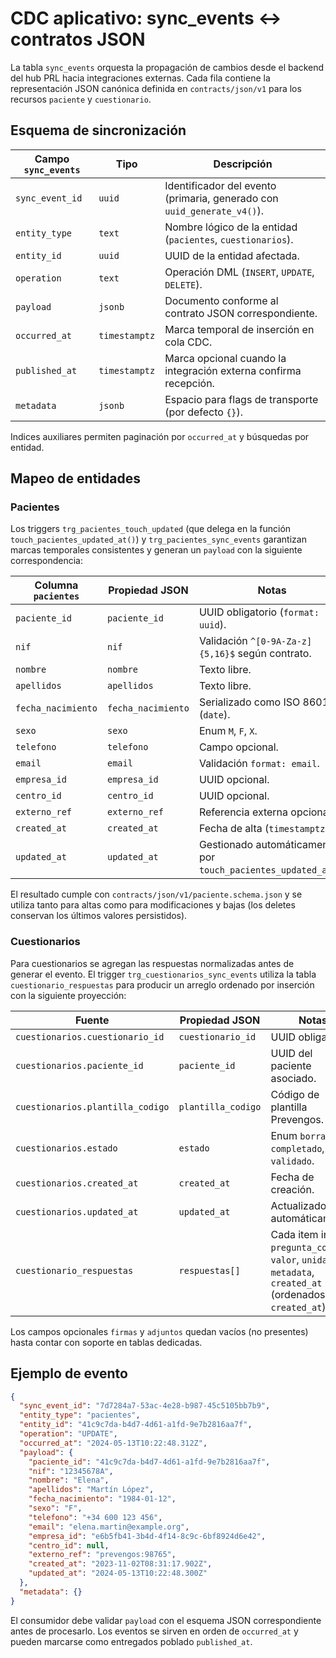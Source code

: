 # CDC aplicativo: sync_events ↔ contratos JSON

La tabla `sync_events` orquesta la propagación de cambios desde el backend del hub PRL hacia integraciones externas. Cada fila
contiene la representación JSON canónica definida en `contracts/json/v1` para los recursos `paciente` y `cuestionario`.

## Esquema de sincronización

| Campo `sync_events` | Tipo | Descripción |
| --- | --- | --- |
| `sync_event_id` | `uuid` | Identificador del evento (primaria, generado con `uuid_generate_v4()`). |
| `entity_type` | `text` | Nombre lógico de la entidad (`pacientes`, `cuestionarios`). |
| `entity_id` | `uuid` | UUID de la entidad afectada. |
| `operation` | `text` | Operación DML (`INSERT`, `UPDATE`, `DELETE`). |
| `payload` | `jsonb` | Documento conforme al contrato JSON correspondiente. |
| `occurred_at` | `timestamptz` | Marca temporal de inserción en cola CDC. |
| `published_at` | `timestamptz` | Marca opcional cuando la integración externa confirma recepción. |
| `metadata` | `jsonb` | Espacio para flags de transporte (por defecto `{}`). |

Indices auxiliares permiten paginación por `occurred_at` y búsquedas por entidad.

## Mapeo de entidades

### Pacientes

Los triggers `trg_pacientes_touch_updated` (que delega en la función `touch_pacientes_updated_at()`) y `trg_pacientes_sync_events`
garantizan marcas temporales consistentes y generan un `payload` con la siguiente correspondencia:

| Columna `pacientes` | Propiedad JSON | Notas |
| --- | --- | --- |
| `paciente_id` | `paciente_id` | UUID obligatorio (`format: uuid`). |
| `nif` | `nif` | Validación `^[0-9A-Za-z]{5,16}$` según contrato. |
| `nombre` | `nombre` | Texto libre. |
| `apellidos` | `apellidos` | Texto libre. |
| `fecha_nacimiento` | `fecha_nacimiento` | Serializado como ISO 8601 (`date`). |
| `sexo` | `sexo` | Enum `M`, `F`, `X`. |
| `telefono` | `telefono` | Campo opcional. |
| `email` | `email` | Validación `format: email`. |
| `empresa_id` | `empresa_id` | UUID opcional. |
| `centro_id` | `centro_id` | UUID opcional. |
| `externo_ref` | `externo_ref` | Referencia externa opcional. |
| `created_at` | `created_at` | Fecha de alta (`timestamptz`). |
| `updated_at` | `updated_at` | Gestionado automáticamente por `touch_pacientes_updated_at()`. |

El resultado cumple con `contracts/json/v1/paciente.schema.json` y se utiliza tanto para altas como para modificaciones y bajas
(los deletes conservan los últimos valores persistidos).

### Cuestionarios

Para cuestionarios se agregan las respuestas normalizadas antes de generar el evento. El trigger `trg_cuestionarios_sync_events`
utiliza la tabla `cuestionario_respuestas` para producir un arreglo ordenado por inserción con la siguiente proyección:

| Fuente | Propiedad JSON | Notas |
| --- | --- | --- |
| `cuestionarios.cuestionario_id` | `cuestionario_id` | UUID obligatorio. |
| `cuestionarios.paciente_id` | `paciente_id` | UUID del paciente asociado. |
| `cuestionarios.plantilla_codigo` | `plantilla_codigo` | Código de plantilla Prevengos. |
| `cuestionarios.estado` | `estado` | Enum `borrador`, `completado`, `validado`. |
| `cuestionarios.created_at` | `created_at` | Fecha de creación. |
| `cuestionarios.updated_at` | `updated_at` | Actualizado automáticamente. |
| `cuestionario_respuestas` | `respuestas[]` | Cada item incluye `pregunta_codigo`, `valor`, `unidad`, `metadata`, `created_at` (ordenados por `created_at`). |

Los campos opcionales `firmas` y `adjuntos` quedan vacíos (no presentes) hasta contar con soporte en tablas dedicadas.

## Ejemplo de evento

```json
{
  "sync_event_id": "7d7284a7-53ac-4e28-b987-45c5105bb7b9",
  "entity_type": "pacientes",
  "entity_id": "41c9c7da-b4d7-4d61-a1fd-9e7b2816aa7f",
  "operation": "UPDATE",
  "occurred_at": "2024-05-13T10:22:48.312Z",
  "payload": {
    "paciente_id": "41c9c7da-b4d7-4d61-a1fd-9e7b2816aa7f",
    "nif": "12345678A",
    "nombre": "Elena",
    "apellidos": "Martín López",
    "fecha_nacimiento": "1984-01-12",
    "sexo": "F",
    "telefono": "+34 600 123 456",
    "email": "elena.martin@example.org",
    "empresa_id": "e6b5fb41-3b4d-4f14-8c9c-6bf8924d6e42",
    "centro_id": null,
    "externo_ref": "prevengos:98765",
    "created_at": "2023-11-02T08:31:17.902Z",
    "updated_at": "2024-05-13T10:22:48.300Z"
  },
  "metadata": {}
}
```

El consumidor debe validar `payload` con el esquema JSON correspondiente antes de procesarlo. Los eventos se sirven en orden de
`occurred_at` y pueden marcarse como entregados poblado `published_at`.
